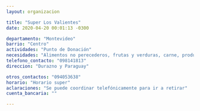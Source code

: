 ```yaml
---
layout: organizacion

title: "Super Los Valientes"
date: 2020-04-20 00:01:13 -0300

departamento: "Montevideo"
barrio: "Centro"
actividades: "Punto de Donación"
necesidades: "Alimentos no perecederos, frutas y verduras, carne, productos sanitarios (tapabocas, guantes, alcohol en gel, detergente,etc), recipientes o tuppers"
telefono_contacto: "098141813"
direccion: "Durazno y Paraguay"

otros_contactos: "094053638"
horario: "Horario super"
aclaraciones: "Se puede coordinar telefónicamente para ir a retirar"
cuenta_bancaria: ""

---
```

